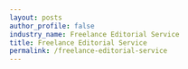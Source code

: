 ```yaml
---
layout: posts 
author_profile: false 
industry_name: Freelance Editorial Service
title: Freelance Editorial Service
permalink: /freelance-editorial-service
---
```


